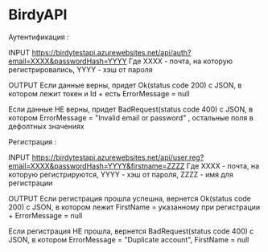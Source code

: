 # BirdyAPI

Аутентификация :

INPUT
https://birdytestapi.azurewebsites.net/api/auth?email=XXXX&passwordHash=YYYY
Где XXXX - почта, на которую регистрировались, YYYY - хэш от пароля

OUTPUT
Если данные верны, придет Ok(status code 200) с JSON, в котором лежит токен и Id 
\+ есть ErrorMessage = null 

Если данные НЕ верны, придет BadRequest(status code 400) с JSON, в котором ErrorMessage = "Invalid email or password" , 
остальные поля в дефолтных значениях

Регистрация : 

INPUT
https://birdytestapi.azurewebsites.net/api/user.reg?email=XXXX&passwordHash=YYYY&firstname=ZZZZ
Где XXXX - почта, на которую регистрируются, YYYY - хэш от пароля, ZZZZ - имя для регистрации

OUTPUT
Если регистрация прошла успешна, вернется Ok(status code 200) с JSON, в котором лежит FirstName = указанному при регистрации
\+ ErrorMessage = null

Если регистрация НЕ прошла, вернется BadRequest(status code 400) с JSON, в котором ErrorMessage = "Duplicate account", FirstName = null
